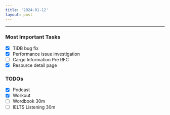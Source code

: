 ```yaml
---
title: '2024-01-12'
layout: post
---
```


---

### Most Important Tasks

- [x] TiDB bug fix
- [x] Performance issue investigation
- [ ] Cargo Information Pre RFC
- [x] Resource detail page

### TODOs

- [X] Podcast
- [x] Workout
- [ ] Wordbook 30m
- [ ] IELTS Listening 30m
